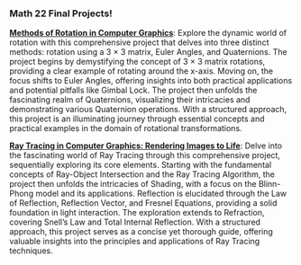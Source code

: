 ### Math 22 Final Projects!

<b>[Methods of Rotation in Computer Graphics](https://github.com/jasaimartinez/math22/blob/main/math22a_project.pdf)</b>: Explore the dynamic world of rotation with this comprehensive project that delves into three distinct methods: rotation using a 3 × 3 matrix, Euler Angles, and Quaternions. The project begins by demystifying the concept of 3 × 3 matrix rotations, providing a clear example of rotating around the x-axis. Moving on, the focus shifts to Euler Angles, offering insights into both practical applications and potential pitfalls like Gimbal Lock. The project then unfolds the fascinating realm of Quaternions, visualizing their intricacies and demonstrating various Quaternion operations. With a structured approach, this project is an illuminating journey through essential concepts and practical examples in the domain of rotational transformations.

<b>[Ray Tracing in Computer Graphics: Rendering Images to Life](https://github.com/jasaimartinez/math22/blob/main/math22b_project.pdf)</b>: 
Delve into the fascinating world of Ray Tracing through this comprehensive project, sequentially exploring its core elements. Starting with the fundamental concepts of Ray-Object Intersection and the Ray Tracing Algorithm, the project then unfolds the intricacies of Shading, with a focus on the Blinn-Phong model and its applications. Reflection is elucidated through the Law of Reflection, Reflection Vector, and Fresnel Equations, providing a solid foundation in light interaction. The exploration extends to Refraction, covering Snell’s Law and Total Internal Reflection. With a structured approach, this project serves as a concise yet thorough guide, offering valuable insights into the principles and applications of Ray Tracing techniques.
